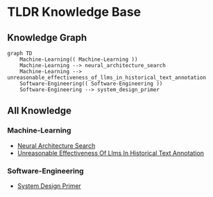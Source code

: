 # TLDR Knowledge Base

## Knowledge Graph
```mermaid
graph TD
    Machine-Learning(( Machine-Learning ))
    Machine-Learning --> neural_architecture_search
    Machine-Learning --> unreasonable_effectiveness_of_llms_in_historical_text_annotation
    Software-Engineering(( Software-Engineering ))
    Software-Engineering --> system_design_primer
```

## All Knowledge
### Machine-Learning
- [Neural Architecture Search](knowledge/Machine-Learning/neural-architecture-search.md)
- [Unreasonable Effectiveness Of Llms In Historical Text Annotation](knowledge/Machine-Learning/unreasonable-effectiveness-of-llms-in-historical-text-annotation.md)

### Software-Engineering
- [System Design Primer](knowledge/Software-Engineering/system-design-primer.md)

